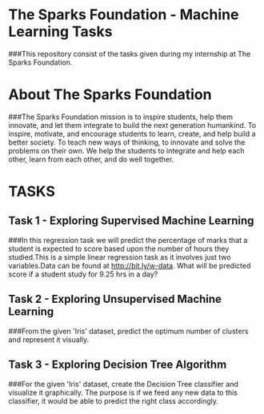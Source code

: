 # The Sparks Foundation - Machine Learning Tasks
###This repository consist of the tasks given during my internship at The Sparks Foundation.

# About The Sparks Foundation
###The Sparks Foundation mission is to inspire students, help them innovate, and let them integrate to build the next generation humankind. To inspire, motivate, and encourage students to learn, create, and help build a better society. To teach new ways of thinking, to innovate and solve the problems on their own. We help the students to integrate and help each other, learn from each other, and do well together.

# TASKS
## Task 1 - Exploring Supervised Machine Learning
###In this regression task we will predict the percentage of marks that a student is expected to score based upon the number of hours they studied.This is a simple linear regression task as it involves just two variables.Data can be found at http://bit.ly/w-data. What will be predicted score if a student study for 9.25 hrs in a day? 

## Task 2 - Exploring Unsupervised Machine Learning
###From the given 'Iris' dataset, predict the optimum number of clusters and represent it visually.

## Task 3 - Exploring Decision Tree Algorithm
###For the given 'Iris' dataset, create the Decision Tree classifier and visualize it graphically. 
The purpose is if we feed any new data to this classifier, it would be able to predict the right class accordingly.
